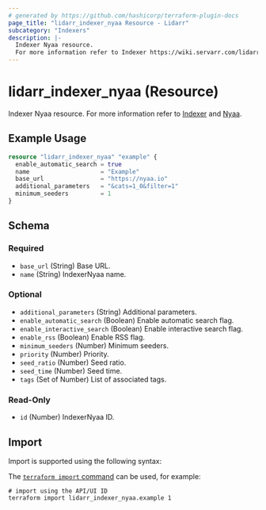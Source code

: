 ```yaml
---
# generated by https://github.com/hashicorp/terraform-plugin-docs
page_title: "lidarr_indexer_nyaa Resource - Lidarr"
subcategory: "Indexers"
description: |-
  Indexer Nyaa resource.
  For more information refer to Indexer https://wiki.servarr.com/lidarr/settings#indexers and Nyaa https://wiki.servarr.com/lidarr/supported#nyaa.
---
```


# lidarr_indexer_nyaa (Resource)

<!-- subcategory:Indexers -->
Indexer Nyaa resource.
For more information refer to [Indexer](https://wiki.servarr.com/lidarr/settings#indexers) and [Nyaa](https://wiki.servarr.com/lidarr/supported#nyaa).

## Example Usage

```terraform
resource "lidarr_indexer_nyaa" "example" {
  enable_automatic_search = true
  name                    = "Example"
  base_url                = "https://nyaa.io"
  additional_parameters   = "&cats=1_0&filter=1"
  minimum_seeders         = 1
}
```

<!-- schema generated by tfplugindocs -->
## Schema

### Required

- `base_url` (String) Base URL.
- `name` (String) IndexerNyaa name.

### Optional

- `additional_parameters` (String) Additional parameters.
- `enable_automatic_search` (Boolean) Enable automatic search flag.
- `enable_interactive_search` (Boolean) Enable interactive search flag.
- `enable_rss` (Boolean) Enable RSS flag.
- `minimum_seeders` (Number) Minimum seeders.
- `priority` (Number) Priority.
- `seed_ratio` (Number) Seed ratio.
- `seed_time` (Number) Seed time.
- `tags` (Set of Number) List of associated tags.

### Read-Only

- `id` (Number) IndexerNyaa ID.

## Import

Import is supported using the following syntax:

The [`terraform import` command](https://developer.hashicorp.com/terraform/cli/commands/import) can be used, for example:

```shell
# import using the API/UI ID
terraform import lidarr_indexer_nyaa.example 1
```
